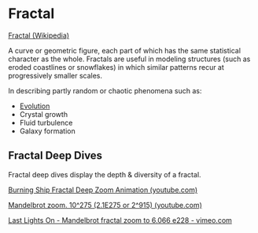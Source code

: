 # Fractal

<a href="https://en.wikipedia.org/wiki/Fractal" target="_blank">Fractal (Wikipedia)</a>

A curve or geometric figure, each part of which has the same statistical character as the whole. Fractals are useful in modeling structures (such as eroded coastlines or snowflakes) in which similar patterns recur at progressively smaller scales.

In describing partly random or chaotic phenomena such as:

* [Evolution](./evolution.md)
* Crystal growth
* Fluid turbulence
* Galaxy formation

## Fractal Deep Dives

Fractal deep dives display the depth & diversity of a fractal.

<a href="https://www.youtube.com/watch?v=CD9yNFmb2FE" target="_blank">Burning Ship Fractal Deep Zoom Animation (youtube.com)</a>

<a href="https://www.youtube.com/watch?v=0jGaio87u3A" target="_blank">Mandelbrot zoom. 10^275 (2.1E275 or 2^915) (youtube.com)</a>

<a href="http://vimeo.com/12185093" target="_blank">Last Lights On - Mandelbrot fractal zoom to 6.066 e228 - vimeo.com</a>
